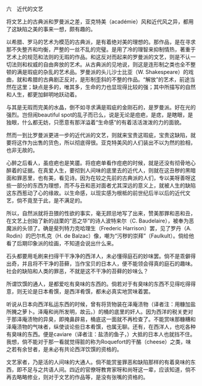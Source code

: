 六　近代的文艺

  

将文艺上的古典派和罗曼派之差，亚克特美（académie）风和近代风之异，都用了这缺陷之美的事来一想，颇有趣的。

以希腊、罗马的艺术为模范的古典派，是有着绝对美的理想的。那作品，是在寻求那不失整齐和均衡，严整的一丝不乱的完璧。是用了冷的理智来抑制情热，著重于艺术上的规范和法则的无瑕的作品。和这反对而起来的罗曼派的文艺，则是不认一切法则和权威的自由奔放的艺术。从古典派的见地说，则这是连形制之类也全不整顿的满是瑕疵的杂乱的艺术品。罗曼派的头儿沙士比亚（W. Shakespeare）的戏曲，就和希腊的古典剧正反对，是形制歪斜的不整的作品。“解放”的艺术，前途当然在这里；缺点是多的，唯其多，生命的力也显现得比较的强；其中所描写的自然和人生，都更加鲜明地跃动着。

与其是无瑕而完美的水晶，倒不如寻求满是瑕疵的金刚石的，是罗曼派。好在光的强烈。岂但闹beautiful spot的乱子而已么，说是无论是痘疤，是痣，是瞎眼，是独眼，什么都无妨，只愿意有那洋溢着“生命感”的有着活活泼泼的力的面貌。

然而一到比罗曼派更进一步的近代派的文艺，则就来宝贵这瑕疵，宝贵这缺陷，就要将这作为出售的货色，所以彻底得很。亚克特美风的人们装出不以为然的脸相，也非无故的。

心醉之后看人，虽痘疤也是笑靥。将痘疤单看作痘疤的时候，就是还没有彻骨地心醉着的证据。在真爱人生，要彻到人间味的底里去的近代人，则就在这丑秽的黑暗面和罪恶里，也有美，看见诗。因为在较之先前的古典派的人们，专以美呀善呀这些一部分的东西为理想，而不与丑和恶对面者尤其深远的意义上，就被人生的缺陷这东西惹动了心的缘故。以生命感，以现实感为根柢的前世纪后半以后的近代文艺，倘不竟至于此，是不满足的。

所以，自然派就将丑猥的性欲的事实，毫无顾忌地写了出来，赞美那罪和恶和丑，在文艺上创始了新的战栗的“恶之华”的诗人波特来尔（C. Baudelaire），被奉为恶魔派的头领了。确是斐列特力克哈理生（Frederic Harrison）罢，见了罗丹（A. Rodin）的巴尔札克（H. de Balzac）像，嘲为“污秽的崇拜”（Faulkult）。倘给他看了后期印象派的绘画，不知道会说出什么来。

石头都要用毛刷来扫得干干净净的西洋人，未必懂得庭石的妙味罢。倘不是乖僻得出奇，并且将不干净的苔藓，当作宝贝的日本人，便不能领会得真的庭石的趣味。社会的缺陷和人类的罪恶，不就是这不干净的苔藓的妙味么？

所谓饮馔的通人，是都爱吃有臭味的东西的。倘若对于有臭味的东西不见得吃得得意，则无论是日本肴馔，是西洋肴馔，都未必真实地赏味着罢。

听说从日本向西洋私运东西的时候，曾有将货物装在泽庵渍物（译者注：用糠加盐所腌之萝卜。泽庵和尚所发明，故云。）的桶的底里的奸人。因为西洋的税关吏对于那泽庵渍物的异臭，即掩鼻辟易，桶底这一面就不再检查了。不能赏味那糠糟和泽庵渍物的气味者，纵使谈论些日本肴馔，也属无聊。还有，在西洋人，也吃各种有臭味的东西。便是caviare（译者注：盐渍的鱼子，）大抵的日本人也就挡不住。我想，倘不能对于那一看就觉得脏的称为Roquefort的干酪（cheese）之类，味之若有余甘者，是未必有共论西洋饮馔的资格的。

文艺家者，乃是活的人间味的大通人。倘不能赏鉴罪恶和缺陷那样的有着臭味的东西，即不足与之共语人间。四近的官僚呀教育家呀和尚呀这一辈，应该知道，倘不再去略略修业，则对于文艺的作品等，是没有张嘴的资格的。